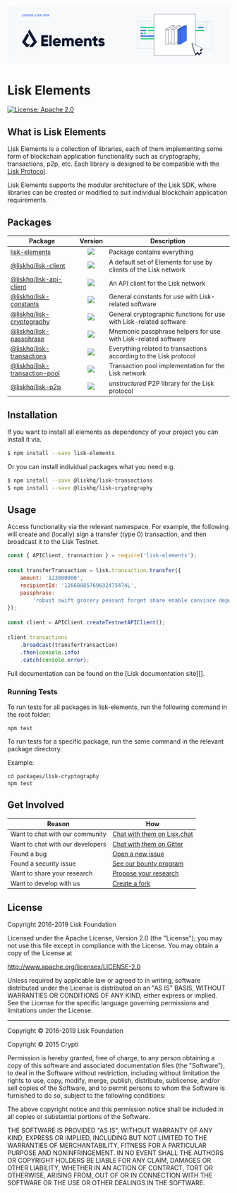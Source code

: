 ![Logo](../docs/assets/banner_elements.png)

# Lisk Elements

[![License: Apache 2.0](https://img.shields.io/badge/License-Apache%202.0-blue.svg)](http://www.apache.org/licenses/LICENSE-2.0)

## What is Lisk Elements

Lisk Elements is a collection of libraries, each of them implementing some form of blockchain application functionality such as cryptography, transactions, p2p, etc. Each library is designed to be compatible with the [Lisk Protocol](https://lisk.io/documentation/lisk-protocol).

Lisk Elements supports the modular architecture of the Lisk SDK, where libraries can be created or modified to suit individual blockchain application requirements.

## Packages

| Package                                                          |                                                        Version                                                        | Description                                                        |
| ---------------------------------------------------------------- | :-------------------------------------------------------------------------------------------------------------------: | ------------------------------------------------------------------ |
| [lisk-elements](/elements/lisk-elements)                         |         [![](https://img.shields.io/badge/npm-v2.4.0-green.svg)](https://www.npmjs.com/package/lisk-elements)         | Package contains everything                                        |
| [@liskhq/lisk-client](/elements/lisk-client)                     |      [![](https://img.shields.io/badge/npm-v2.3.1-green.svg)](https://www.npmjs.com/package/@liskhq/lisk-client)      | A default set of Elements for use by clients of the Lisk network   |
| [@liskhq/lisk-api-client](/elements/lisk-api-client)             |    [![](https://img.shields.io/badge/npm-v2.0.3-green.svg)](https://www.npmjs.com/package/@liskhq/lisk-api-client)    | An API client for the Lisk network                                 |
| [@liskhq/lisk-constants](/elements/lisk-constants)               |    [![](https://img.shields.io/badge/npm-v1.2.3-green.svg)](https://www.npmjs.com/package/@liskhq/lisk-constants)     | General constants for use with Lisk-related software               |
| [@liskhq/lisk-cryptography](/elements/lisk-cryptography)         |   [![](https://img.shields.io/badge/npm-v2.3.0-green.svg)](https://www.npmjs.com/package/@liskhq/lisk-cryptography)   | General cryptographic functions for use with Lisk-related software |
| [@liskhq/lisk-passphrase](/elements/lisk-passphrase)             |    [![](https://img.shields.io/badge/npm-v2.0.3-green.svg)](https://www.npmjs.com/package/@liskhq/lisk-passphrase)    | Mnemonic passphrase helpers for use with Lisk-related software     |
| [@liskhq/lisk-transactions](/elements/lisk-transactions)         |   [![](https://img.shields.io/badge/npm-v2.3.1-green.svg)](https://www.npmjs.com/package/@liskhq/lisk-transactions)   | Everything related to transactions according to the Lisk protocol  |
| [@liskhq/lisk-transaction-pool](/elements/lisk-transaction-pool) | [![](https://img.shields.io/badge/npm-v0.2.0-green.svg)](https://www.npmjs.com/package/@liskhq/lisk-transaction-pool) | Transaction pool implementation for the Lisk network               |
| [@liskhq/lisk-p2p](/elements/lisk-p2p)                           |       [![](https://img.shields.io/badge/npm-v0.3.0-green.svg)](https://www.npmjs.com/package/@liskhq/lisk-p2p)        | _unstructured_ P2P library for the Lisk protocol                   |

## Installation

If you want to install all elements as dependency of your project you can install it via.

```sh
$ npm install --save lisk-elements
```

Or you can install individual packages what you need e.g.

```sh
$ npm install --save @liskhq/lisk-transactions
$ npm install --save @liskhq/lisk-cryptography
```

## Usage

Access functionality via the relevant namespace. For example, the following will create and (locally) sign a transfer (type 0) transaction, and then broadcast it to the Lisk Testnet.

```js
const { APIClient, transaction } = require('lisk-elements');

const transferTransaction = lisk.transaction.transfer({
	amount: '123000000',
	recipientId: '12668885769632475474L',
	passphrase:
		'robust swift grocery peasant forget share enable convince deputy road keep cheap',
});

const client = APIClient.createTestnetAPIClient();

client.transactions
	.broadcast(transferTransaction)
	.then(console.info)
	.catch(console.error);
```

Full documentation can be found on the [Lisk documentation site][].

### Running Tests

To run tests for all packages in lisk-elements, run the following command in the root folder:

```
npm test
```

To run tests for a specific package, run the same command in the relevant package directory.

Example:

```
cd packages/lisk-cryptography
npm test
```

## Get Involved

| Reason                           | How                                                                                            |
| -------------------------------- | ---------------------------------------------------------------------------------------------- |
| Want to chat with our community  | [Chat with them on Lisk.chat](http://lisk.chat)                                                |
| Want to chat with our developers | [Chat with them on Gitter](https://gitter.im/LiskHQ/lisk)                                      |
| Found a bug                      | [Open a new issue](https://github.com/LiskHQ/lisk/issues/new)                                  |
| Found a security issue           | [See our bounty program](https://blog.lisk.io/announcing-lisk-bug-bounty-program-5895bdd46ed4) |
| Want to share your research      | [Propose your research](https://research.lisk.io)                                              |
| Want to develop with us          | [Create a fork](https://github.com/LiskHQ/lisk/fork)                                           |

## License

Copyright 2016-2019 Lisk Foundation

Licensed under the Apache License, Version 2.0 (the "License");
you may not use this file except in compliance with the License.
You may obtain a copy of the License at

http://www.apache.org/licenses/LICENSE-2.0

Unless required by applicable law or agreed to in writing, software
distributed under the License is distributed on an "AS IS" BASIS,
WITHOUT WARRANTIES OR CONDITIONS OF ANY KIND, either express or implied.
See the License for the specific language governing permissions and
limitations under the License.

---

Copyright © 2016-2019 Lisk Foundation

Copyright © 2015 Crypti

Permission is hereby granted, free of charge, to any person obtaining a copy of this software and associated documentation files (the "Software"), to deal in the Software without restriction, including without limitation the rights to use, copy, modify, merge, publish, distribute, sublicense, and/or sell copies of the Software, and to permit persons to whom the Software is furnished to do so, subject to the following conditions:

The above copyright notice and this permission notice shall be included in all copies or substantial portions of the Software.

THE SOFTWARE IS PROVIDED "AS IS", WITHOUT WARRANTY OF ANY KIND, EXPRESS OR IMPLIED, INCLUDING BUT NOT LIMITED TO THE WARRANTIES OF MERCHANTABILITY, FITNESS FOR A PARTICULAR PURPOSE AND NONINFRINGEMENT. IN NO EVENT SHALL THE AUTHORS OR COPYRIGHT HOLDERS BE LIABLE FOR ANY CLAIM, DAMAGES OR OTHER LIABILITY, WHETHER IN AN ACTION OF CONTRACT, TORT OR OTHERWISE, ARISING FROM, OUT OF OR IN CONNECTION WITH THE SOFTWARE OR THE USE OR OTHER DEALINGS IN THE SOFTWARE.
